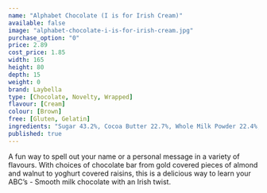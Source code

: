 ```yaml
---
name: "Alphabet Chocolate (I is for Irish Cream)"
available: false
image: "alphabet-chocolate-i-is-for-irish-cream.jpg"
purchase_option: "0"
price: 2.89
cost_price: 1.85
width: 165
height: 80
depth: 15
weight: 0
brand: Laybella
type: [Chocolate, Novelty, Wrapped]
flavour: [Cream]
colour: [Brown]
free: [Gluten, Gelatin]
ingredients: "Sugar 43.2%, Cocoa Butter 22.7%, Whole Milk Powder 22.4%, Cocoa Mass 11.2%, Soy Lecithin 0.5%, Flavouring: Natural Vanilla, Milk Proteins: Lactose, Emulsifier: Soy Lecithin (E322), Natural and Artificial Flavours, Sweet Almond Oil, Caprylic and Capric Triglycerides"
published: true
---
```

A fun way to spell out your name or a personal message in a variety of flavours. With choices of chocolate bar from gold covered pieces of almond and walnut to yoghurt covered raisins, this is a delicious way to learn your ABC’s - Smooth milk chocolate with an Irish twist.